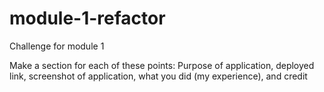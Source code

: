 # module-1-refactor
Challenge for module 1

Make a section for each of these points: Purpose of application, deployed link, screenshot of application, what you did (my experience), and credit